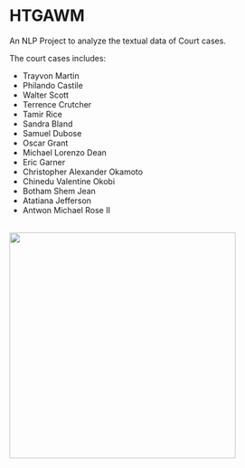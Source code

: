 # HTGAWM

An NLP Project to analyze the textual data of Court cases.

The court cases includes:

- Trayvon Martin
- Philando Castile
- Walter Scott
- Terrence Crutcher
- Tamir Rice
- Sandra Bland
- Samuel Dubose
- Oscar Grant
- Michael Lorenzo Dean
- Eric Garner
- Christopher Alexander Okamoto
- Chinedu Valentine Okobi
- Botham Shem Jean
- Atatiana Jefferson
- Antwon Michael Rose II

<br>
<img src="https://github.com/acheamponge/HTGAWM/tree/master/wordcloud/trayvon_wordcloud.png" align="middle" height="400" width="400">